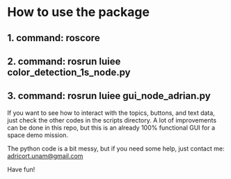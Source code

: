 # How to use the package #

## 1. command: roscore ##
## 2. command: rosrun luiee color_detection_1s_node.py ##
## 3. command: rosrun luiee gui_node_adrian.py ##

If you want to see how to interact with the topics, buttons, and text data, just check the other codes in the scripts directory. A lot of improvements can be done in this repo, but this is an already 100% functional GUI for a space demo mission. 

The python code is a bit messy, but if you need some help, just contact me: adricort.unam@gmail.com

Have fun!
